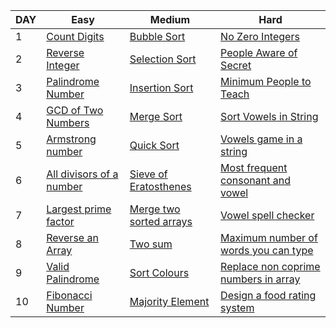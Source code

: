 | DAY | Easy | Medium | Hard |
|-----|------|--------|------|
| 1 | [Count Digits](https://www.geeksforgeeks.org/problems/count-digits-1606889545/1) | [Bubble Sort](https://www.geeksforgeeks.org/problems/bubble-sort/1) | [No Zero Integers](https://leetcode.com/problems/convert-integer-to-the-sum-of-two-no-zero-integers/description/?envType=daily-question&envId=2025-09-08) |
| 2 | [Reverse Integer](https://leetcode.com/problems/reverse-integer/description/) | [Selection Sort](https://www.geeksforgeeks.org/problems/selection-sort/1) | [People Aware of Secret](https://leetcode.com/problems/number-of-people-aware-of-a-secret/?envType=daily-question&envId=2025-09-09) |
| 3 | [Palindrome Number](https://leetcode.com/problems/palindrome-number/description/) | [Insertion Sort](https://www.geeksforgeeks.org/problems/insertion-sort/1) | [Minimum People to Teach](https://leetcode.com/problems/minimum-number-of-people-to-teach/description/?envType=daily-question&envId=2025-09-10) |
| 4 | [GCD of Two Numbers](https://www.geeksforgeeks.org/problems/gcd-of-two-numbers3459/1) | [Merge Sort](https://www.geeksforgeeks.org/problems/merge-sort/1) | [Sort Vowels in String](https://leetcode.com/problems/sort-vowels-in-a-string/description/?envType=daily-question&envId=2025-09-11) |
| 5 | [Armstrong number](https://www.geeksforgeeks.org/problems/armstrong-numbers2727/1) | [Quick Sort](https://www.geeksforgeeks.org/problems/quick-sort/1) | [Vowels game in a string](https://leetcode.com/problems/vowels-game-in-a-string/description/?envType=daily-question&envId=2025-09-12) |
| 6 | [All divisors of a number](https://www.geeksforgeeks.org/problems/all-divisors-of-a-number/1) | [Sieve of Eratosthenes](https://www.geeksforgeeks.org/problems/sieve-of-eratosthenes5242/1) | [Most frequent consonant and vowel ](https://leetcode.com/problems/find-most-frequent-vowel-and-consonant/description/?envType=daily-question&envId=2025-09-13) |
| 7 | [Largest prime factor](https://www.geeksforgeeks.org/problems/largest-prime-factor2601/1) | [Merge two sorted arrays](https://www.geeksforgeeks.org/problems/merge-two-sorted-arrays-1587115620/1) | [Vowel spell checker](https://leetcode.com/problems/vowel-spellchecker/?envType=daily-question&envId=2025-09-14) |
| 8 | [Reverse an Array](https://www.geeksforgeeks.org/problems/reverse-an-array/1) | [Two sum](https://leetcode.com/problems/two-sum/description/) | [Maximum number of words you can type](https://leetcode.com/problems/maximum-number-of-words-you-can-type/description/?envType=daily-question&envId=2025-09-15) |
| 9 | [Valid Palindrome](https://leetcode.com/problems/valid-palindrome/description/) | [Sort Colours](https://leetcode.com/problems/sort-colors/description/) | [Replace non coprime numbers in array](https://leetcode.com/problems/replace-non-coprime-numbers-in-array/description/?envType=daily-question&envId=2025-09-16) |
| 10 | [Fibonacci Number](https://leetcode.com/problems/fibonacci-number/description/) | [Majority Element](https://leetcode.com/problems/majority-element/) | [Design a food rating system](https://leetcode.com/problems/design-a-food-rating-system/?envType=daily-question&envId=2025-09-17) |
